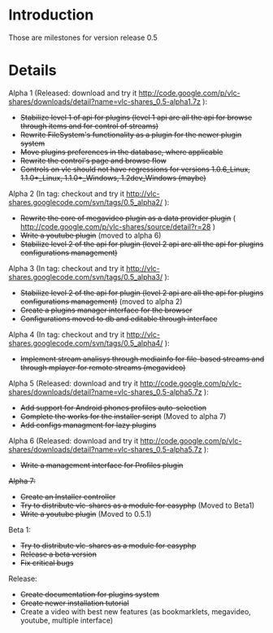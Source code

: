 # Introduction #

Those are milestones for version release 0.5

# Details #

Alpha 1 (Released: download and try it http://code.google.com/p/vlc-shares/downloads/detail?name=vlc-shares_0.5-alpha1.7z ):
  * ~~Stabilize level 1 of api for plugins (level 1 api are all the api for browse through items and for control of streams)~~
  * ~~Rewrite FileSystem's functionality as a plugin for the newer plugin system~~
  * ~~Move plugins preferences in the database, where applicable~~
  * ~~Rewrite the control's page and browse flow~~
  * ~~Controls on vlc should not have regressions for versions 1.0.6\_Linux, 1.1.0+_Linux, 1.1.0+_Windows, 1.2dev\_Windows (maybe)~~

Alpha 2 (In tag: checkout and try it http://vlc-shares.googlecode.com/svn/tags/0.5_alpha2/ ):
  * ~~Rewrite the core of megavideo plugin as a data provider plugin~~ ( http://code.google.com/p/vlc-shares/source/detail?r=28 )
  * ~~Write a youtube plugin~~ (moved to alpha 6)
  * ~~Stabilize level 2 of the api for plugin (level 2 api are all the api for plugins configurations management)~~

Alpha 3 (In tag: checkout and try it http://vlc-shares.googlecode.com/svn/tags/0.5_alpha3/ ):
  * ~~Stabilize level 2 of the api for plugin (level 2 api are all the api for plugins configurations management)~~ (moved to alpha 2)
  * ~~Create a plugins manager interface for the browser~~
  * ~~Configurations moved to db and editable through interface~~

Alpha 4 (In tag: checkout and try it http://vlc-shares.googlecode.com/svn/tags/0.5_alpha4/ ):
  * ~~Implement stream analisys through mediainfo for file-based streams and through mplayer for remote streams (megavideo)~~

Alpha 5 (Released: download and try it http://code.google.com/p/vlc-shares/downloads/detail?name=vlc-shares_0.5-alpha5.7z ):
  * ~~Add support for Android phones profiles auto-selection~~
  * ~~Complete the works for the installer script~~ (Moved to alpha 7)
  * ~~Add configs managment for lazy plugins~~

Alpha 6 (Released: download and try it http://code.google.com/p/vlc-shares/downloads/detail?name=vlc-shares_0.5-alpha5.7z ):
  * ~~Write a management interface for Profiles plugin~~

~~Alpha 7:~~
  * ~~Create an Installer controller~~
  * ~~Try to distribute vlc-shares as a module for easyphp~~ (Moved to Beta1)
  * ~~Write a youtube plugin~~ (Moved to 0.5.1)

Beta 1:
  * ~~Try to distribute vlc-shares as a module for easyphp~~
  * ~~Release a beta version~~
  * ~~Fix critical bugs~~

Release:
  * ~~Create documentation for plugins system~~
  * ~~Create newer installation tutorial~~
  * Create a video with best new features (as bookmarklets, megavideo, youtube, multiple interface)